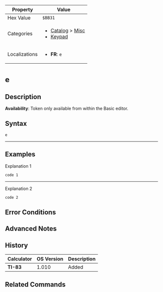 | Property      | Value |
|---------------|-------|
| Hex Value     | `$BB31`|
| Categories    | <ul><li>[Catalog](<../categories/Catalog.md>) > [Misc](<../categories/Catalog.md#Misc>)</li><li>[Keypad](<../categories/Keypad.md>)</li></ul> |
| Localizations | <ul><li><b>FR</b>: `e`</li></ul> |

# `e`

## Description



<b>Availability</b>: Token only available from within the Basic editor.

## Syntax
`e`

<hr>

## Examples

Explanation 1
```ti-basic
code 1
```
---
Explanation 2
```ti-basic
code 2
```

## Error Conditions


## Advanced Notes


## History
| Calculator | OS Version | Description |
|------------|------------|-------------|
| <b>TI-83</b> | 1.010 | Added

## Related Commands

    